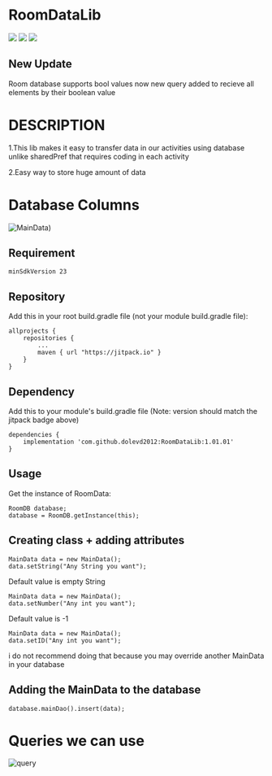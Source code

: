# RoomDataLib
[![](https://jitpack.io/v/dolevd2012/RoomDataLib.svg)](https://jitpack.io/#dolevd2012/RoomDataLib)
![](https://img.shields.io/github/license/dolevd2012/RoomDataLib?color=blue)
![](https://img.shields.io/github/issues/dolevd2012/RoomDataLib?color=purple)

## New Update
Room database supports bool values now
new query added to recieve all elements by their boolean value


# DESCRIPTION
1.This lib makes it easy to transfer data in our activities using database unlike sharedPref that requires coding in each activity

2.Easy way to store huge amount of data


# Database Columns

![MainData](https://user-images.githubusercontent.com/74798510/100033073-13af4d00-2e02-11eb-8bb2-a93f07936503.png))

## Requirement 
```minSdkVersion 23```



## Repository
Add this in your root build.gradle file (not your module build.gradle file):
```
allprojects {
	repositories {
		...
		maven { url "https://jitpack.io" }
	}
}
```

## Dependency
Add this to your module's build.gradle file (Note: version should match the jitpack badge above)
```
dependencies {
	implementation 'com.github.dolevd2012:RoomDataLib:1.01.01'
}
```
## Usage
Get the instance of RoomData:
```
RoomDB database;
database = RoomDB.getInstance(this);
```
## Creating class + adding attributes
```
MainData data = new MainData();
data.setString("Any String you want"); 
```
Default value is empty String

```
MainData data = new MainData();
data.setNumber("Any int you want"); 
```
Default value is -1

```
MainData data = new MainData();
data.setID("Any int you want"); 
```
i do not recommend doing that because you may 
override another MainData in your database

## Adding the MainData to the database
```
database.mainDao().insert(data);
```
# Queries we can use 
![query](https://user-images.githubusercontent.com/74798510/100033111-2cb7fe00-2e02-11eb-83e0-60f0a6598eff.png)
